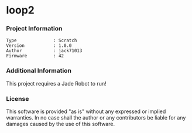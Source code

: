 loop2
================



### Project Information
```
Type              : Scratch
Version           : 1.0.0
Author            : jack71013
Firmware          : 42
```

### Additional Information
This project requires a Jade Robot to run!

### License
This software is provided "as is" without any expressed or implied warranties.  In no case shall the author or any contributors be liable for any damages caused by the use of this software.

